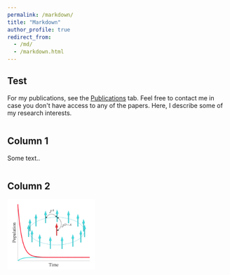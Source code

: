 ```yaml
---
permalink: /markdown/
title: "Markdown"
author_profile: true
redirect_from: 
  - /md/
  - /markdown.html
---
```


## Test

For my publications, see the [Publications](https://scholar.google.com/citations?user=y-6o3X0AAAAJ) tab. Feel free to contact me in case you don't have access to any of the papers. Here, I describe some of my research interests.

<div class="row">
  <div class="column">
    <h2>Column 1</h2>
    <p>Some text..</p>
  </div>
  <div class="column">
    <h2>Column 2</h2>
    <img src="../images/research_exciton_dynamics.png" width="200" />
  </div>
</div>

